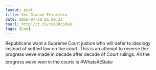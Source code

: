 ```yaml
---
layout: post
title: Sen Dianne Feinstein
date: 2018-07-20 01:00:22
tourl: http://t.co/x96JRcShsB
tags: [Law]
---
```

Republicans want a Supreme Court justice who will defer to ideology instead of settled law on the court. This is an attempt to reverse the progress weve made in decade after decade of Court rulings. All the progress weve won in the courts is #WhatsAtStake